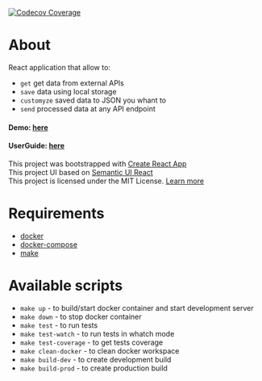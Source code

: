 [![Codecov Coverage](https://img.shields.io/codecov/c/github/ArturDubovskiy/react-api-aggregator/master.svg?style=flat-square)](https://codecov.io/gh/ArturDubovskiy/react-api-aggregator/)


# About

React application that allow to:
- `get` get data from external APIs 
- `save` data using local storage
- `customyze` saved data to JSON you whant to
- `send` processed data at any API endpoint

#### Demo: [here](https://api-aggregator.konstankino.com/demo/#/)
#### UserGuide: [here](https://api-aggregator.konstankino.com/userguide/)

This project was bootstrapped with [Create React App](https://github.com/facebook/create-react-app)  
This project UI based on [Semantic UI React](https://react.semantic-ui.com/)  
This project is licensed under the MIT License. [Learn more](https://choosealicense.com/licenses/mit/)  


# Requirements

- [docker](https://www.docker.com/)
- [docker-compose](https://docs.docker.com/compose/)
- [make](https://www.npmjs.com/package/make)

# Available scripts

- `make up` - to build/start docker container and start development server
- `make down` - to stop docker container
- `make test` - to run tests
- `make test-watch` - to run tests in whatch mode 
- `make test-coverage` - to get tests coverage
- `make clean-docker` - to clean docker workspace
- `make build-dev` - to create development build
- `make build-prod` - to create production build
